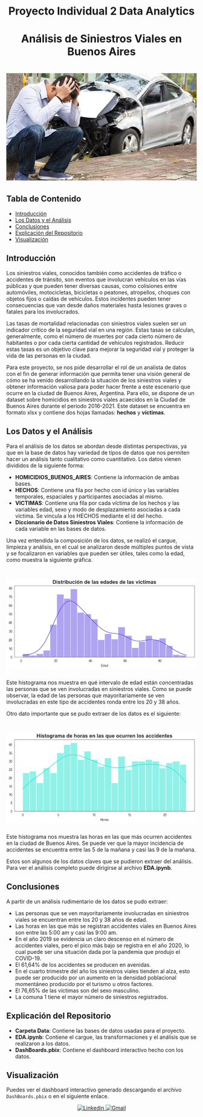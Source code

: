 # <div align='center'> Proyecto Individual 2 Data Analytics </div>
# <div align="center">Análisis de Siniestros Viales en Buenos Aires</div>
# <div align='center'> ![alt text](/Imagenes/image.png) </div>


## Tabla de Contenido
- [Introducción](#introducción)
- [Los Datos y el Análisis](#los-datos-y-el-análisis)
- [Conclusiones](#conclusiones)
- [Explicación del Repositorio](#explicación-del-repositorio)
- [Visualización](#visualización)

## Introducción
Los siniestros viales, conocidos también como accidentes de tráfico o accidentes de tránsito, son eventos que involucran vehículos en las vías públicas y que pueden tener diversas causas, como colisiones entre automóviles, motocicletas, bicicletas o peatones, atropellos, choques con objetos fijos o caídas de vehículos. Estos incidentes pueden tener consecuencias que van desde daños materiales hasta lesiones graves o fatales para los involucrados.

Las tasas de mortalidad relacionadas con siniestros viales suelen ser un indicador crítico de la seguridad vial en una región. Estas tasas se calculan, generalmente, como el número de muertes por cada cierto número de habitantes o por cada cierta cantidad de vehículos registrados. Reducir estas tasas es un objetivo clave para mejorar la seguridad vial y proteger la vida de las personas en la ciudad.

Para este proyecto, se nos pide desarrollar el rol de un analista de datos con el fin de generar información que permita tener una visión general de cómo se ha venido desarrollando la situación de los siniestros viales y obtener información valiosa para poder hacer frente a este escenario que ocurre en la ciudad de Buenos Aires, Argentina. Para ello, se dispone de un dataset sobre homicidios en siniestros viales acaecidos en la Ciudad de Buenos Aires durante el periodo 2016-2021. Este dataset se encuentra en formato xlsx y contiene dos hojas llamadas: **hechos** y **víctimas**.

## Los Datos y el Análisis
Para el análisis de los datos se abordan desde distintas perspectivas, ya que en la base de datos hay variedad de tipos de datos que nos permiten hacer un análisis tanto cualitativo como cuantitativo. Los datos vienen divididos de la siguiente forma:
- **HOMICIDIOS_BUENOS_AIRES**: Contiene la información de ambas bases.
- **HECHOS**: Contiene una fila por hecho con id único y las variables temporales, espaciales y participantes asociadas al mismo.
- **VICTIMAS**: Contiene una fila por cada víctima de los hechos y las variables edad, sexo y modo de desplazamiento asociadas a cada víctima. Se vincula a los HECHOS mediante el id del hecho.
- **Diccionario de Datos Siniestros Viales**: Contiene la información de cada variable en las bases de datos.

Una vez entendida la composición de los datos, se realizó el cargue, limpieza y análisis, en el cual se analizaron desde múltiples puntos de vista y se focalizaron en variables que pueden ser útiles, tales como la edad, como muestra la siguiente gráfica.

# <div align='Center'> ![alt text](/Imagenes/Edades.png) </div>

Este histograma nos muestra en qué intervalo de edad están concentradas las personas que se ven involucradas en siniestros viales. Como se puede observar, la edad de las personas que mayoritariamente se ven involucradas en este tipo de accidentes ronda entre los 20 y 38 años.

Otro dato importante que se pudo extraer de los datos es el siguiente:

# <div align='Center'> ![alt text](/Imagenes/Horas.png) </div>
Este histograma nos muestra las horas en las que más ocurren accidentes en la ciudad de Buenos Aires. Se puede ver que la mayor incidencia de accidentes se encuentra entre las 5 de la mañana y casi las 9 de la mañana.

Estos son algunos de los datos claves que se pudieron extraer del análisis. Para ver el análisis completo puede dirigirse al archivo **EDA.ipynb**.

## Conclusiones
A partir de un análisis rudimentario de los datos se pudo extraer:
- Las personas que se ven mayoritariamente involucradas en siniestros viales se encuentran entre los 20 y 38 años de edad.
- Las horas en las que más se registran accidentes viales en Buenos Aires son entre las 5:00 am y casi las 9:00 am.
- En el año 2019 se evidencia un claro descenso en el número de accidentes viales, pero el pico más bajo se registra en el año 2020, lo cual puede ser una situación dada por la pandemia que produjo el COVID-19.
- El 61,64% de los accidentes se producen en avenidas.
- En el cuarto trimestre del año los siniestros viales tienden al alza, esto puede ser producido por un aumento en la densidad poblacional momentáneo producido por el turismo u otros factores.
- El 76,65% de las víctimas son del sexo masculino.
- La comuna 1 tiene el mayor número de siniestros registrados.

## Explicación del Repositorio
- **Carpeta Data**: Contiene las bases de datos usadas para el proyecto.
- **EDA.ipynb**: Contiene el cargue, las transformaciones y el análisis que se realizaron a los datos.
- **DashBoards.pbix**: Contiene el dashboard interactivo hecho con los datos.

## Visualización
Puedes ver el dashboard interactivo generado descargando el archivo `DashBoards.pbix` o en el siguiente enlace.

<div align="center">
  <a href='www.linkedin.com/in/juan-camilo-torres-salas-907749265'>
    <img src="https://img.shields.io/badge/LinkedIn-0077B5?style=for-the-badge&logo=linkedin&logoColor=white"alt="Linkedin"/>
  </a>
  <a href='torressalasjc@gmail.com'>
    <img src="https://img.shields.io/badge/Gmail-D14836?style=for-the-badge&logo=gmail&logoColor=white" alt="Gmail"/>
  </a>
</div>

